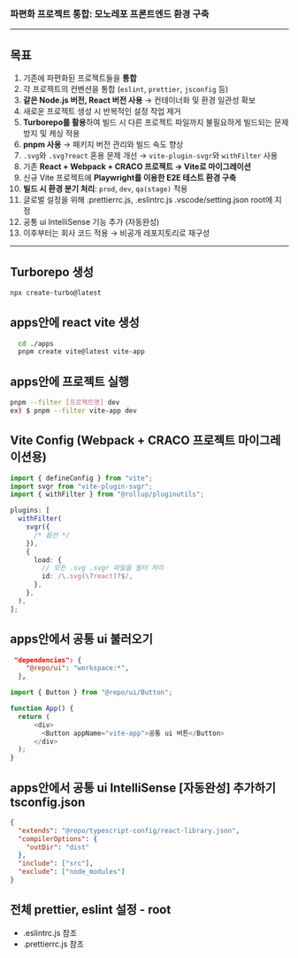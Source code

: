 ### 파편화 프로젝트 통합: 모노레포 프론트엔드 환경 구축

---

## 목표

1. 기존에 파편화된 프로젝트들을 **통합**
2. 각 프로젝트의 컨벤션을 통합 (`eslint`, `prettier`, `jsconfig` 등)
3. **같은 Node.js 버전, React 버전 사용** → 컨테이너화 및 환경 일관성 확보
4. 새로운 프로젝트 생성 시 반복적인 설정 작업 제거
5. **Turborepo를 활용**하여 빌드 시 다른 프로젝트 파일까지 불필요하게 빌드되는 문제 방지 및 캐싱 적용
6. **pnpm 사용** → 패키지 버전 관리와 빌드 속도 향상
7. `.svg`와 `.svg?react` 혼용 문제 개선 → `vite-plugin-svgr`와 `withFilter` 사용
8. 기존 **React + Webpack + CRACO 프로젝트 → Vite로 마이그레이션**
9. 신규 Vite 프로젝트에 **Playwright를 이용한 E2E 테스트 환경 구축**
10. **빌드 시 환경 분기 처리**: `prod`, `dev`, `qa(stage)` 적용
11. 글로벌 설정을 위해 .prettierrc.js, .eslintrc.js .vscode/setting.json root에 지정
12. 공통 ui IntelliSense 기능 추가 (자동완성)
13. 이후부터는 회사 코드 적용 → 비공개 레포지토리로 재구성

---

## Turborepo 생성

```bash
npx create-turbo@latest
```

## apps안에 react vite 생성

```bash
  cd ./apps
  pnpm create vite@latest vite-app
```

## apps안에 프로젝트 실행

```bash
pnpm --filter [프로젝트명] dev
ex) $ pnpm --filter vite-app dev
```

## Vite Config (Webpack + CRACO 프로젝트 마이그레이션용)

```ts
import { defineConfig } from "vite";
import svgr from "vite-plugin-svgr";
import { withFilter } from "@rollup/pluginutils";

plugins: [
  withFilter(
    svgr({
      /* 옵션 */
    }),
    {
      load: {
        // 모든 .svg .svgr 파일을 필터 처리
        id: /\.svg(\?react)?$/,
      },
    },
  ),
];
```

## apps안에서 공통 ui 불러오기

```json
 "dependencies": {
    "@repo/ui": "workspace:*",
  },
```

```ts
import { Button } from "@repo/ui/Button";

function App() {
  return (
      <div>
        <Button appName="vite-app">공통 ui 버튼</Button>
      </div>
  );
}
```

## apps안에서 공통 ui IntelliSense [자동완성] 추가하기 tsconfig.json

```json
{
  "extends": "@repo/typescript-config/react-library.json",
  "compilerOptions": {
    "outDir": "dist"
  },
  "include": ["src"],
  "exclude": ["node_modules"]
}
```

## 전체 prettier, eslint 설정 - root

- .eslintrc.js 참조
- .prettierrc.js 참조
